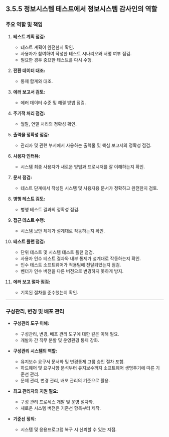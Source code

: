 ## 3.5.5 정보시스템 테스트에서 정보시스템 감사인의 역할

### 주요 역할 및 책임

1. **테스트 계획 점검:**  
   - 테스트 계획이 완전한지 확인.  
   - 사용자가 참여하여 작성한 테스트 시나리오와 서명 여부 점검.  
   - 필요한 경우 중요한 테스트를 다시 수행.

2. **전환 데이터 대조:**  
   - 통제 합계와 대조.

3. **에러 보고서 검토:**  
   - 에러 데이터 수준 및 해결 방법 점검.

4. **주기적 처리 점검:**  
   - 월말, 연말 처리의 정확성 확인.

5. **출력물 정확성 점검:**  
   - 관리자 및 관련 부서에서 사용하는 출력물 및 핵심 보고서의 정확성 점검.

6. **사용자 인터뷰:**  
   - 시스템 최종 사용자가 새로운 방법과 프로시저를 잘 이해하는지 확인.

7. **문서 점검:**  
   - 테스트 단계에서 작성된 시스템 및 사용자용 문서가 정확하고 완전한지 검토.

8. **병행 테스트 검토:**  
   - 병행 테스트 결과의 정확성 점검.

9. **접근 테스트 수행:**  
   - 시스템 보안 체계가 설계대로 작동하는지 확인.

10. **테스트 플랜 점검:**  
    - 단위 테스트 및 시스템 테스트 플랜 점검.  
    - 사용자 인수 테스트 결과와 내부 통제가 설계대로 작동하는지 확인.  
    - 인수 테스트 소프트웨어가 적용팀에 전달되었는지 점검.  
    - 벤더가 인수 버전을 다른 버전으로 변경하지 못하게 방지.

11. **에러 보고 절차 점검:**  
    - 기록된 절차를 준수했는지 확인.

---

### 구성관리, 변경 및 배포 관리

- **구성관리 도구 이해:**  
  - 구성관리, 변경, 배포 관리 도구에 대한 깊은 이해 필요.  
  - 개발자 간 직무 분할 및 운영환경 통제 강화.

- **구성관리 시스템의 역할:**  
  - 유지보수 요구서 문서화 및 변경통제 그룹 승인 절차 포함.  
  - 하드웨어 및 요구사항 분석부터 유지보수까지 소프트웨어 생명주기에 따른 기준선 관리.  
  - 문제 관리, 변경 관리, 배포 관리의 기준으로 활용.

- **최고 관리자의 지원 필요:**  
  - 구성 관리 프로세스 개발 및 운영 절차화.  
  - 새로운 시스템 버전은 기준선 항목부터 제작.

- **기준선 정의:**  
  - 시스템 및 응용프로그램 복구 시 신뢰할 수 있는 지점.
